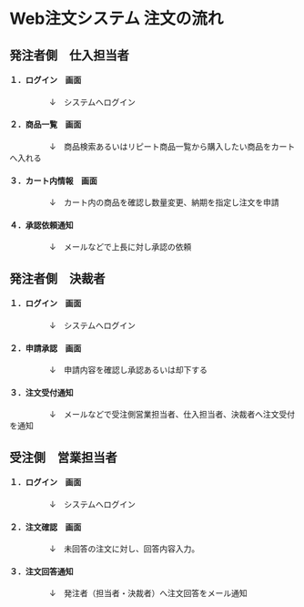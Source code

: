 # Web注文システム 注文の流れ

## 発注者側　仕入担当者

#### １．ログイン　画面

　　　　　↓　システムへログイン

#### ２．商品一覧　画面

　　　　　↓　商品検索あるいはリピート商品一覧から購入したい商品をカートへ入れる

#### ３．カート内情報　画面

　　　　　↓　カート内の商品を確認し数量変更、納期を指定し注文を申請

#### ４．承認依頼通知

　　　　　↓　メールなどで上長に対し承認の依頼


## 発注者側　決裁者

#### １．ログイン　画面

　　　　　↓　システムへログイン

#### ２．申請承認　画面

　　　　　↓　申請内容を確認し承認あるいは却下する

#### ３．注文受付通知

　　　　　↓　メールなどで受注側営業担当者、仕入担当者、決裁者へ注文受付を通知

## 受注側　営業担当者

#### １．ログイン　画面

　　　　　↓　システムへログイン

#### ２．注文確認　画面

　　　　　↓　未回答の注文に対し、回答内容入力。

#### ３．注文回答通知

　　　　　↓　発注者（担当者・決裁者）へ注文回答をメール通知
